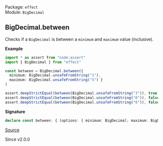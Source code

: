 Package: `effect`<br />
Module: `BigDecimal`<br />

## BigDecimal.between

Checks if a `BigDecimal` is between a `minimum` and `maximum` value (inclusive).

**Example**

```ts
import * as assert from "node:assert"
import { BigDecimal } from "effect"

const between = BigDecimal.between({
  minimum: BigDecimal.unsafeFromString("1"),
  maximum: BigDecimal.unsafeFromString("5") }
)

assert.deepStrictEqual(between(BigDecimal.unsafeFromString("3")), true)
assert.deepStrictEqual(between(BigDecimal.unsafeFromString("0")), false)
assert.deepStrictEqual(between(BigDecimal.unsafeFromString("6")), false)
```

**Signature**

```ts
declare const between: { (options: { minimum: BigDecimal; maximum: BigDecimal; }): (self: BigDecimal) => boolean; (self: BigDecimal, options: { minimum: BigDecimal; maximum: BigDecimal; }): boolean; }
```

[Source](https://github.com/Effect-TS/effect/tree/main/packages/effect/src/BigDecimal.ts#L572)

Since v2.0.0